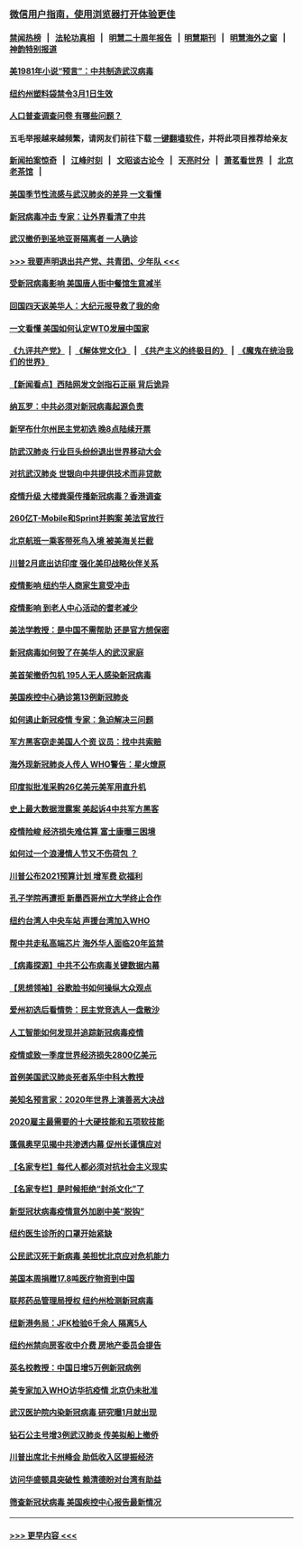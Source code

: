 ### [微信用户指南，使用浏览器打开体验更佳](https://github.com/gfw-breaker/banned-news1/blob/master/indexes/wechat-guide.md?t=0)
#### [禁闻热榜](热点新闻.md?t=0)  &nbsp;&nbsp;|&nbsp;&nbsp; [法轮功真相](https://github.com/gfw-breaker/truth/blob/master/README.md?t=0) &nbsp;&nbsp;|&nbsp;&nbsp; [明慧二十周年报告](https://github.com/gfw-breaker/mh-reports/blob/master/README.md?t=0) &nbsp;&nbsp;|&nbsp;&nbsp;[明慧期刊](https://github.com/gfw-breaker/mh-qikan) &nbsp;&nbsp;|&nbsp;&nbsp; [明慧海外之窗](https://github.com/gfw-breaker/mh-news/blob/master/README.md?t=0) &nbsp;&nbsp;|&nbsp;&nbsp; [神韵特别报道](https://github.com/gfw-breaker/mh-news/blob/master/shenyun.md?t=0)
#### [美1981年小说“预言”：中共制造武汉病毒](../pages/nsc412/n11863306.md?t=02122044) 
#### [纽约州塑料袋禁令3月1日生效](../pages/nsc412/n11862832.md?t=02122044) 
#### [人口普查调查问卷  有哪些问题？](../pages/nsc412/n11862808.md?t=02122044) 
#### 五毛举报越来越频繁，请网友们前往下载 [一键翻墙软件](https://github.com/gfw-breaker/ssr-accounts)，并将此项目推荐给亲友
#### [新闻拍案惊奇](https://github.com/gfw-breaker/banned-news1/blob/master/pages/link4.md) &nbsp;&nbsp;|&nbsp;&nbsp; [江峰时刻](https://github.com/gfw-breaker/banned-news1/blob/master/pages/link4.md) &nbsp;&nbsp;|&nbsp;&nbsp; [文昭谈古论今](https://github.com/gfw-breaker/banned-news1/blob/master/pages/link4.md) &nbsp;&nbsp;|&nbsp;&nbsp; [天亮时分](https://github.com/gfw-breaker/banned-news1/blob/master/pages/link4.md) &nbsp;&nbsp;|&nbsp;&nbsp; [萧茗看世界](https://github.com/gfw-breaker/banned-news1/blob/master/pages/link4.md) &nbsp;&nbsp;|&nbsp;&nbsp; [北京老茶馆](https://github.com/gfw-breaker/banned-news1/blob/master/pages/link4.md) &nbsp;&nbsp;|&nbsp;&nbsp; 
#### [美国季节性流感与武汉肺炎的差异 一文看懂](../pages/nsc412/n11862428.md?t=02122044) 
#### [新冠病毒冲击 专家：让外界看清了中共](../pages/nsc412/n11862280.md?t=02122044) 
#### [武汉撤侨到圣地亚哥隔离者 一人确诊](../pages/nsc412/n11862460.md?t=02122044) 
#### [>>> 我要声明退出共产党、共青团、少年队 <<<](https://github.com/begood0513/goodnews/blob/master/quit/letter.md) 
#### [受新冠病毒影响 美国唐人街中餐馆生意减半](../pages/nsc412/n11861940.md?t=02122044) 
#### [回国四天返美华人：大纪元报导救了我的命](../pages/nsc412/n11862181.md?t=02122044) 
#### [一文看懂 美国如何认定WTO发展中国家](../pages/nsc412/n11862051.md?t=02122044) 
#### [《九评共产党》](https://github.com/begood0513/9ping.md/blob/master/README.md) &nbsp;|&nbsp; [《解体党文化》](../../../../jtdwh.md/blob/master/README.md)  &nbsp;|&nbsp; [《共产主义的终极目的》](../../../../gczydzjmd.md/blob/master/README.md) &nbsp;|&nbsp; [《魔鬼在统治我们的世界》](../../../../mgztzwmdsj.md/blob/master/README.md) 
#### [【新闻看点】西陆网发文剑指石正丽 背后诡异](../pages/nsc412/n11861792.md?t=02122044) 
#### [纳瓦罗：中共必须对新冠病毒起源负责](../pages/nsc412/n11861810.md?t=02122044) 
#### [新罕布什尔州民主党初选 晚8点陆续开票](../pages/nsc412/n11861872.md?t=02122044) 
#### [防武汉肺炎 行业巨头纷纷退出世界移动大会](../pages/nsc412/n11861795.md?t=02122044) 
#### [对抗武汉肺炎 世银向中共提供技术而非贷款](../pages/nsc412/n11861652.md?t=02122044) 
#### [疫情升级 大楼粪渠传播新冠病毒？香港调查](../pages/nsc412/n11861556.md?t=02122044) 
#### [260亿T-Mobile和Sprint并购案 美法官放行](../pages/nsc412/n11861511.md?t=02122044) 
#### [北京航班一乘客带死鸟入境 被美海关拦截](../pages/nsc412/n11861317.md?t=02122044) 
#### [川普2月底出访印度 强化美印战略伙伴关系](../pages/nsc412/n11860557.md?t=02122044) 
#### [疫情影响  纽约华人商家生意受冲击](../pages/nsc412/n11860284.md?t=02122044) 
#### [疫情影响  到老人中心活动的耆老减少](../pages/nsc412/n11860199.md?t=02122044) 
#### [美法学教授：是中国不需帮助 还是官方想保密](../pages/nsc412/n11859492.md?t=02122044) 
#### [新冠病毒如何毁了在美华人的武汉家庭](../pages/nsc412/n11859524.md?t=02122044) 
#### [美首架撤侨包机 195人无人感染新冠病毒](../pages/nsc412/n11859908.md?t=02122044) 
#### [美国疾控中心确诊第13例新冠肺炎](../pages/nsc412/n11859966.md?t=02122044) 
#### [如何遏止新冠疫情 专家：急迫解决三问题](../pages/nsc412/n11859685.md?t=02122044) 
#### [军方黑客窃走美国人个资 议员：找中共索赔](../pages/nsc412/n11859371.md?t=02122044) 
#### [海外现新冠肺炎人传人 WHO警告：星火燎原](../pages/nsc412/n11859252.md?t=02122044) 
#### [印度拟批准采购26亿美元美军用直升机](../pages/nsc412/n11859143.md?t=02122044) 
#### [史上最大数据泄露案 美起诉4中共军方黑客](../pages/nsc412/n11859115.md?t=02122044) 
#### [疫情险峻 经济损失难估算 富士康曝三困境](../pages/nsc412/n11859120.md?t=02122044) 
#### [如何过一个浪漫情人节又不伤荷包 ？](../pages/nsc412/n11858969.md?t=02122044) 
#### [川普公布2021预算计划 增军费 砍福利](../pages/nsc412/n11859012.md?t=02122044) 
#### [孔子学院再遭拒 新墨西哥州立大学终止合作](../pages/nsc412/n11858661.md?t=02122044) 
#### [纽约台湾人中央车站  声援台湾加入WHO](../pages/nsc412/n11857757.md?t=02122044) 
#### [帮中共走私高端芯片 海外华人面临20年监禁](../pages/nsc412/n11855016.md?t=02122044) 
#### [【病毒探源】中共不公布病毒关键数据内幕](../pages/nsc412/n11856584.md?t=02122044) 
#### [【思想领袖】谷歌脸书如何操纵大众观点](../pages/nsc412/n11680874.md?t=02122044) 
#### [爱州初选后看情势：民主党竞选人一盘散沙](../pages/nsc412/n11856557.md?t=02122044) 
#### [人工智能如何发现并追踪新冠病毒疫情](../pages/nsc412/n11856398.md?t=02122044) 
#### [疫情或致一季度世界经济损失2800亿美元](../pages/nsc412/n11855639.md?t=02122044) 
#### [首例美国武汉肺炎死者系华中科大教授](../pages/nsc412/n11855500.md?t=02122044) 
#### [美知名预言家：2020年世界上演善恶大决战](../pages/nsc412/n11855418.md?t=02122044) 
#### [2020雇主最需要的十大硬技能和五项软技能](../pages/nsc412/n11850953.md?t=02122044) 
#### [蓬佩奥罕见揭中共渗透内幕 促州长谨慎应对](../pages/nsc412/n11854685.md?t=02122044) 
#### [【名家专栏】每代人都必须对抗社会主义现实](../pages/nsc412/n11831412.md?t=02122044) 
#### [【名家专栏】是时候拒绝“封杀文化”了](../pages/nsc412/n11814093.md?t=02122044) 
#### [新型冠状病毒疫情意外加剧中美“脱钩”](../pages/nsc412/n11854475.md?t=02122044) 
#### [纽约医生诊所的口罩开始紧缺](../pages/nsc412/n11853364.md?t=02122044) 
#### [公民武汉死于新病毒 美担忧北京应对危机能力](../pages/nsc412/n11854331.md?t=02122044) 
#### [美国本周捐赠17.8吨医疗物资到中国](../pages/nsc412/n11854269.md?t=02122044) 
#### [联邦药品管理局授权  纽约州检测新冠病毒](../pages/nsc412/n11853371.md?t=02122044) 
#### [纽新港务局：JFK检验6千余人  隔离5人](../pages/nsc412/n11853366.md?t=02122044) 
#### [纽约州禁向房客收中介费  房地产委员会提告](../pages/nsc412/n11853360.md?t=02122044) 
#### [英名校教授：中国日增5万例新冠病例](../pages/nsc412/n11854174.md?t=02122044) 
#### [美专家加入WHO访华抗疫情 北京仍未批准](../pages/nsc412/n11854043.md?t=02122044) 
#### [武汉医护院内染新冠病毒 研究曝1月就出现](../pages/nsc412/n11852928.md?t=02122044) 
#### [钻石公主号增3例武汉肺炎 传美拟船上撤侨](../pages/nsc412/n11853240.md?t=02122044) 
#### [川普出席北卡州峰会 助低收入区提振经济](../pages/nsc412/n11853232.md?t=02122044) 
#### [访问华盛顿具突破性 赖清德盼对台湾有助益](../pages/nsc412/n11853129.md?t=02122044) 
#### [筛查新冠状病毒 美国疾控中心报告最新情况](../pages/nsc412/n11853070.md?t=02122044) 

----
#### [ >>> 更早内容 <<< ](../indexes/nsc412-earlier.md)
